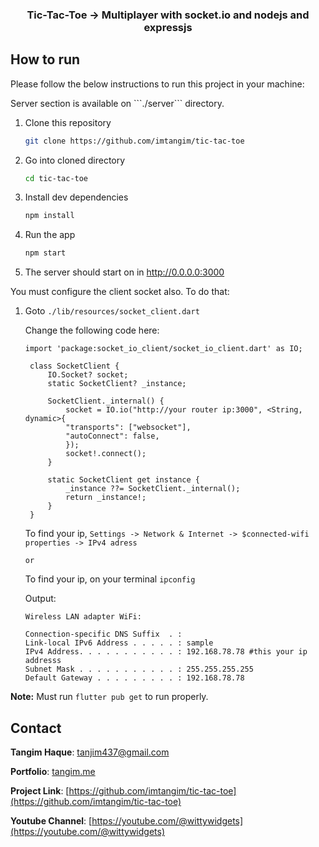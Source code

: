 <p align="center">
  <a href="https://github.com/imtangim/tic-tac-toe">
  </a>
  <h3 align="center">Tic-Tac-Toe -> Multiplayer with socket.io and nodejs and expressjs</h3>
</p>

<!-- HOW TO RUN -->

## How to run

Please follow the below instructions to run this project in your machine:

<p>Server section is available on ```./server``` directory.</p>

1. Clone this repository
   ```sh
   git clone https://github.com/imtangim/tic-tac-toe
   ```
2. Go into cloned directory
   ```sh
   cd tic-tac-toe
   ```
3. Install dev dependencies
   ```sh
   npm install
   ```
4. Run the app
   ```sh
   npm start
   ```
5. The server should start on in http://0.0.0.0:3000

You must configure the client socket also. To do that:

1. Goto `./lib/resources/socket_client.dart`

   Change the following code here:

   ```
   import 'package:socket_io_client/socket_io_client.dart' as IO;

    class SocketClient {
        IO.Socket? socket;
        static SocketClient? _instance;

        SocketClient._internal() {
            socket = IO.io("http://your router ip:3000", <String, dynamic>{
            "transports": ["websocket"],
            "autoConnect": false,
            });
            socket!.connect();
        }

        static SocketClient get instance {
            _instance ??= SocketClient._internal();
            return _instance!;
        }
    }
   ```

   To find your ip, `Settings -> Network & Internet -> $connected-wifi properties -> IPv4 adress`<br>

   `or`<br>

   To find your ip, on your terminal `ipconfig`

   Output:

   ```
   Wireless LAN adapter WiFi:

   Connection-specific DNS Suffix  . :
   Link-local IPv6 Address . . . . . : sample
   IPv4 Address. . . . . . . . . . . : 192.168.78.78 #this your ip addresss
   Subnet Mask . . . . . . . . . . . : 255.255.255.255
   Default Gateway . . . . . . . . . : 192.168.78.78
   ```

<strong>Note:</strong> Must run `flutter pub get` to run properly.

## Contact

<b>Tangim Haque</b>: [tanjim437@gmail.com](mailto:tanjim437@gmail.com)

<b>Portfolio</b>: [tangim.me](https://tangim.me)

<b>Project Link</b>: [https://github.com/imtangim/tic-tac-toe](https://github.com/imtangim/tic-tac-toe)

<b>Youtube Channel</b>: [https://youtube.com/@wittywidgets](https://youtube.com/@wittywidgets)
